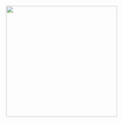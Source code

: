 
<p>
  <img width="300" src="https://anyvision.co/boss/wp-content/uploads/2016/01/anyvision_logo_bbw-1.png">
  </br>
  
</p>
